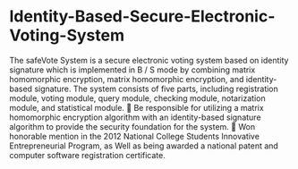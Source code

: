 # Identity-Based-Secure-Electronic-Voting-System
  The safeVote System is a secure electronic voting system based on identity signature which is implemented in B / S mode by combining matrix homomorphic encryption, matrix homomorphic encryption, and identity- based signature. The system consists of five parts, including registration module, voting module, query module, checking module, notarization module, and statistical module.
	Be responsible for utilizing a matrix homomorphic encryption algorithm with an identity-based signature 
  algorithm to provide the security foundation for the system.
	Won honorable mention in the 2012 National College Students Innovative Entrepreneurial Program, as
  Well as being awarded a national patent and computer software registration certificate.
  
